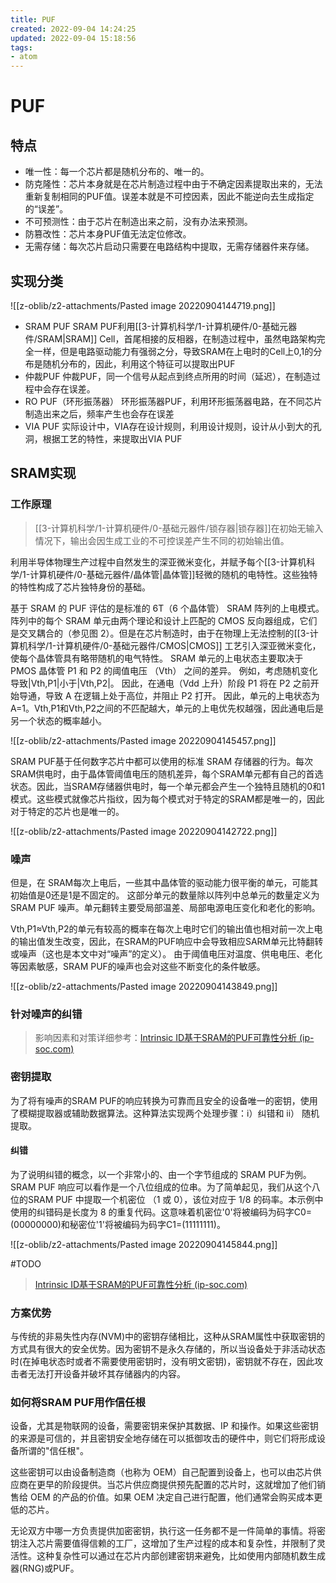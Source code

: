 ```yaml
---
title: PUF
created: 2022-09-04 14:24:25
updated: 2022-09-04 15:18:56
tags: 
- atom
---
```

# PUF

## 特点

- 唯一性：每一个芯片都是随机分布的、唯一的。
- 防克隆性：芯片本身就是在芯片制造过程中由于不确定因素提取出来的，无法重新复制相同的PUF值。误差本就是不可控因素，因此不能逆向去生成指定的“误差”。
- 不可预测性：由于芯片在制造出来之前，没有办法来预测。
- 防篡改性：芯片本身PUF值无法定位修改。
- 无需存储：每次芯片启动只需要在电路结构中提取，无需存储器件来存储。

## 实现分类

![[z-oblib/z2-attachments/Pasted image 20220904144719.png]]

- SRAM PUF
	SRAM PUF利用[[3-计算机科学/1-计算机硬件/0-基础元器件/SRAM|SRAM]] Cell，首尾相接的反相器，在制造过程中，虽然电路架构完全一样，但是电路驱动能力有强弱之分，导致SRAM在上电时的Cell上0,1的分布是随机分布的，因此，利用这个特征可以提取出PUF
- 仲裁PUF
	仲裁PUF，同一个信号从起点到终点所用的时间（延迟），在制造过程中会存在误差。
- RO PUF（环形振荡器）
	环形振荡器PUF，利用环形振荡器电路，在不同芯片制造出来之后，频率产生也会存在误差
- VIA PUF
	实际设计中，VIA存在设计规则，利用设计规则，设计从小到大的孔洞，根据工艺的特性，来提取出VIA PUF

## SRAM实现

### 工作原理

> [[3-计算机科学/1-计算机硬件/0-基础元器件/锁存器|锁存器]]在初始无输入情况下，输出会因生成工业的不可控误差产生不同的初始输出值。

利用半导体物理生产过程中自然发生的深亚微米变化，并赋予每个[[3-计算机科学/1-计算机硬件/0-基础元器件/晶体管|晶体管]]轻微的随机的电特性。这些独特的特性构成了芯片独特身份的基础。

基于 SRAM 的 PUF 评估的是标准的 6T（6 个晶体管） SRAM 阵列的上电模式。阵列中的每个 SRAM 单元由两个理论和设计上匹配的 CMOS 反向器组成，它们是交叉耦合的（参见图 2）。但是在芯片制造时，由于在物理上无法控制的[[3-计算机科学/1-计算机硬件/0-基础元器件/CMOS|CMOS]] 工艺引入深亚微米变化，使每个晶体管具有略带随机的电气特性。 SRAM 单元的上电状态主要取决于 PMOS 晶体管 P1 和 P2 的阈值电压 （Vth） 之间的差异。 例如，考虑随机变化导致|Vth,P1|小于|Vth,P2|。 因此，在通电（Vdd 上升）阶段 P1 将在 P2 之前开始导通，导致 A 在逻辑上处于高位，并阻止 P2 打开。 因此，单元的上电状态为 A=1。Vth,P1和Vth,P2之间的不匹配越大，单元的上电优先权越强，因此通电后是另一个状态的概率越小。

![[z-oblib/z2-attachments/Pasted image 20220904145457.png]]

SRAM PUF基于任何数字芯片中都可以使用的标准 SRAM 存储器的行为。每次SRAM供电时，由于晶体管阈值电压的随机差异，每个SRAM单元都有自己的首选状态。因此，当SRAM存储器供电时，每一个单元都会产生一个独特且随机的0和1模式。这些模式就像芯片指纹，因为每个模式对于特定的SRAM都是唯一的，因此对于特定的芯片也是唯一的。


![[z-oblib/z2-attachments/Pasted image 20220904142722.png]]

### 噪声

但是，在 SRAM每次上电后，一些其中晶体管的驱动能力很平衡的单元，可能其初始值是0还是1是不固定的。 这部分单元的数量除以阵列中总单元的数量定义为 SRAM PUF 噪声。单元翻转主要受局部温差、局部电源电压变化和老化的影响。

Vth,P1≈Vth,P2的单元有较高的概率在每次上电时它们的输出值也相对前一次上电的输出值发生改变，因此，在SRAM的PUF响应中会导致相应SARM单元比特翻转或噪声（这也是本文中对“噪声”的定义）。 由于阈值电压对温度、供电电压、老化等因素敏感，SRAM PUF的噪声也会对这些不断变化的条件敏感。 



![[z-oblib/z2-attachments/Pasted image 20220904143849.png]]

### 针对噪声的纠错

> 影响因素和对策详细参考：[Intrinsic ID基于SRAM的PUF可靠性分析 (ip-soc.com)](https://www.ip-soc.com/jishu/36.html)

### 密钥提取

为了将有噪声的SRAM PUF的响应转换为可靠而且安全的设备唯一的密钥，使用了模糊提取器或辅助数据算法。这种算法实现两个处理步骤：i）纠错和 ii） 随机提取。

#### 纠错

为了说明纠错的概念，以一个非常小的、由一个字节组成的 SRAM PUF为例。SRAM PUF 响应可以看作是一个八位组成的位串。为了简单起见，我们从这个八位的SRAM PUF 中提取一个机密位 （1 或 0），该位对应于 1/8 的码率。本示例中使用的纠错码是长度为 8 的重复代码。这意味着机密位'0'将被编码为码字C0=(00000000)和秘密位'1'将被编码为码字C1=(11111111)。

![[z-oblib/z2-attachments/Pasted image 20220904145844.png]]

#TODO 

> [Intrinsic ID基于SRAM的PUF可靠性分析 (ip-soc.com)](https://www.ip-soc.com/jishu/36.html)



### 方案优势

与传统的非易失性内存(NVM)中的密钥存储相比，这种从SRAM属性中获取密钥的方式具有很大的安全优势。因为密钥不是永久存储的，所以当设备处于非活动状态时(在掉电状态时或者不需要使用密钥时，没有明文密钥)，密钥就不存在，因此攻击者无法打开设备并破坏其存储器内的内容。

### 如何将SRAM PUF用作信任根

设备，尤其是物联网的设备，需要密钥来保护其数据、IP 和操作。如果这些密钥的来源是可信的，并且密钥安全地存储在可以抵御攻击的硬件中，则它们将形成设备所谓的"信任根"。

这些密钥可以由设备制造商（也称为 OEM）自己配置到设备上，也可以由芯片供应商在更早的阶段提供。当芯片供应商提供预先配置的芯片时，这就增加了他们销售给 OEM 的产品的价值。如果 OEM 决定自己进行配置，他们通常会购买成本更低的芯片。

无论双方中哪一方负责提供加密密钥，执行这一任务都不是一件简单的事情。将密钥注入芯片需要值得信赖的工厂，这增加了生产过程的成本和复杂性，并限制了灵活性。这种复杂性可以通过在芯片内部创建密钥来避免，比如使用内部随机数生成器(RNG)或PUF。

